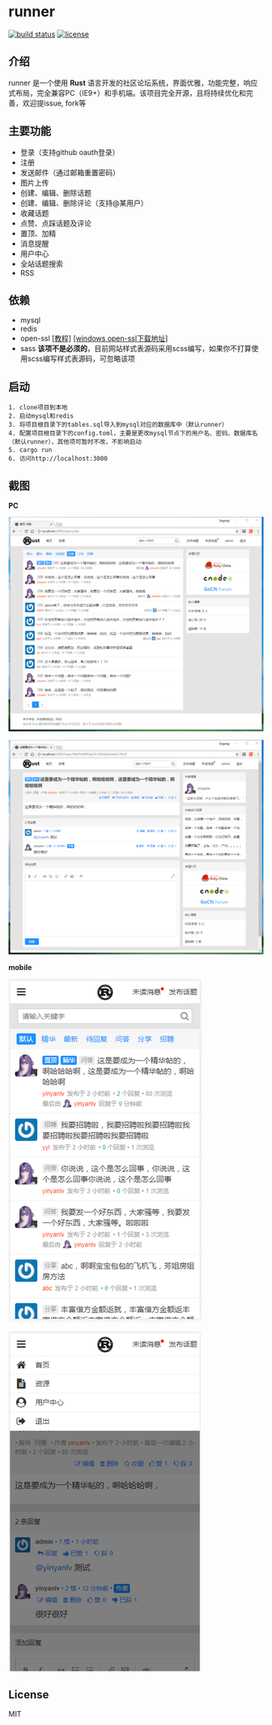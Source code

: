 # runner
[![build status](https://www.travis-ci.org/yinyanlv/runner.svg?branch=master)](https://www.travis-ci.org/yinyanlv/runner)
[![license](https://img.shields.io/badge/license-MIT-blue.svg)](./LICENSE)

## 介绍
runner 是一个使用 **Rust** 语言开发的社区论坛系统，界面优雅，功能完整，响应式布局，完全兼容PC（IE9+）和手机端。该项目完全开源，且将持续优化和完善，欢迎提issue, fork等

## 主要功能
* 登录（支持github oauth登录）
* 注册
* 发送邮件（通过邮箱重置密码）
* 图片上传
* 创建、编辑、删除话题
* 创建、编辑、删除评论（支持@某用户）
* 收藏话题
* 点赞、点踩话题及评论
* 置顶、加精
* 消息提醒
* 用户中心
* 全站话题搜索
* RSS

## 依赖
* mysql
* redis
* open-ssl  [[教程]](https://github.com/sfackler/rust-openssl)  [[windows open-ssl下载地址]](http://slproweb.com/products/Win32OpenSSL.html)
* sass  **该项不是必须的**，目前网站样式表源码采用scss编写，如果你不打算使用scss编写样式表源码，可忽略该项

## 启动
```
1. clone项目到本地
2. 启动mysql和redis
3. 将项目根目录下的tables.sql导入到mysql对应的数据库中（默认runner）
4. 配置项目根目录下的config.toml，主要是更改mysql节点下的用户名、密码、数据库名（默认runner），其他项可暂时不改，不影响启动
5. cargo run
6. 访问http://localhost:3000
```

## 截图

**PC**

![pc_1 主页](screenshot/pc_1.png)

![pc_2 话题页](screenshot/pc_2.png)

**mobile**

![mobile_1 主页](screenshot/mobile_1.png)

![mobile_2 话题页](screenshot/mobile_2.png)


## License
MIT